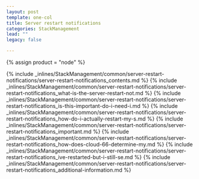 ```yaml
---
layout: post
template: one-col
title: Server restart notifications
categories: StackManagement
lead: ""
legacy: false

---
```

{% assign product = "node" %}

{% include _inlines/StackManagement/common/server-restart-notifications/server-restart-notifications_contents.md %}
{% include _inlines/StackManagement/common/server-restart-notifications/server-restart-notifications_what-is-the-server-restart-not.md %}
{% include _inlines/StackManagement/common/server-restart-notifications/server-restart-notifications_is-this-important-do-i-need-i.md %}
{% include _inlines/StackManagement/common/server-restart-notifications/server-restart-notifications_how-do-i-actually-restart-my-s.md %}
{% include _inlines/StackManagement/common/server-restart-notifications/server-restart-notifications_important.md %}
{% include _inlines/StackManagement/common/server-restart-notifications/server-restart-notifications_how-does-cloud-66-determine-my.md %}
{% include _inlines/StackManagement/common/server-restart-notifications/server-restart-notifications_ive-restarted-but-i-still-se.md %}
{% include _inlines/StackManagement/common/server-restart-notifications/server-restart-notifications_additional-information.md %}
